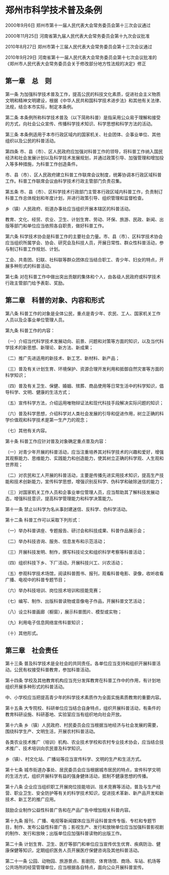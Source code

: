 # 郑州市科学技术普及条例

2000年9月6日 郑州市第十一届人民代表大会常务委员会第十三次会议通过

2000年11月25日 河南省第九届人民代表大会常务委员会第十九次会议批准

2010年8月27日 郑州市第十三届人民代表大会常务委员会第十三次会议通过

2010年9月29日 河南省第十一届人民代表大会常务委员会第十七次会议批准的《郑州市人民代表大会常务委员会关于修改部分地方性法规的决定》修正

<!-- INFO END -->

## 第一章　总　则

第一条 为加强科学技术普及工作，提高公民的科技文化素质，促进社会主义物质文明和精神文明建设，根据《中华人民共和国科学技术进步法》和其他有关法律、法规，结合本市实际，制定本条例。

第二条 本条例所称科学技术普及（以下简称科普）是指采用公众易于理解和接受的方式，向社会公众宣传、传播科学技术知识、科学思想和科学方法的活动。

第三条 本条例适用于本市行政区域内的国家机关、社会团体、企事业单位、其他组织以及公民的科普活动。

第四条 市、县（市）、区人民政府应加强对科普工作的领导，将科普工作纳入国民经济和社会发展计划以及科学技术发展规划，并通过政策引导、加强管理和增加投入等多种措施，为科普工作创造条件。

市、县（市）、区人民政府建立科普工作联席会议制度，统筹协调本行政区域科普工作。科普工作联席会议由科学技术行政主管部门负责召集。

第五条 市、县（市）、区科学技术行政部门主管本行政区域内科普工作，负责制订科普工作总体规划和年度计划，并进行政策引导、组织管理和监督检查。

乡（镇）人民政府、街道办事处应当组织开展本辖区的科普活动。

教育、文化、经贸、农业、卫生、计划生育、劳动、环保、旅游、民政、新闻、出版等部门和单位应当依照各自职责，做好科普工作。

第六条 科学技术协会是科普工作的主要社会力量。市、县（市）、区科学技术协会应当组织所属学会、协会、研究会及科技人员，开展日常性、群众性科普活动，参与制订科普工作规划、计划。

工会、共青团、妇联、社科联等群众团体应当结合职工、青少年、妇女的特点，开展多种形式的科普活动。

第七条 对在科普工作中做出突出贡献的集体和个人，由各级人民政府或科学技术行政主管部门给予表彰、奖励。

## 第二章　科普的对象、内容和形式

第八条 科普工作的对象是全体公民，重点是青少年、农民、工人、国家机关工作人员以及企事业单位管理人员。

第九条 科普工作的内容：

（一）介绍当代科学技术发展动向、前景、问题和对策等方面的知识，以及当代科学技术的新思想、新理论、新方法、新成果；

（二）推广先进适用的新技术、新工艺、新材料、新产品；

（三）普及有关计划生育、环境保护、资源合理开发利用和抵御自然灾害等方面的科学知识；

（四）普及有关卫生、保健、婚姻、殡葬、商品使用等日常生活中的科学知识，倡导科学、文明、健康的生活方式；

（五）宣传科学方法，介绍运用唯物辩证法和现代科技手段解决实际问题的知识；

（六）普及科学思想，介绍科学对人类社会发展的引导和促进作用，树立正确的科学价值观和科学技术是第一生产力的观念；

（七）其他有关内容。

第十条 科普工作应针对普及对象确定重点普及内容：

（一）对青少年开展的科普活动，应当注重培养其对科学技术的兴趣和爱好，增强其观察能力、思维能力、实践能力和创造能力，使其树立正确的科学观、人生观和世界观；

（二）对农民和工人开展的科普活动，主要是传播先进实用技术知识，提高生产技能和技术创新能力，宣传科学思想，增强识别反科学、伪科学和破除迷信的能力；

（三）对国家机关工作人员和企事业单位管理人员，应当帮助其了解科技发展动态，增强科技意识，提高科学管理能力和科学决策能力。

第十一条 禁止以科学为名从事封建迷信、反科学、伪科学活动。

第十二条 科普工作可以采取下列形式：

（一）举办科普讲座、专题报告、研讨会和科技成果、科普作品展示会；

（二）举办科技咨询、服务、信息发布和示范活动；

（三）开展科技发明、制作，撰写科技论文和组织科学考察等科普活动；

（四）组织科技下乡、下厂活动，开展科技兴工、兴农活动；

（五）参观科学技术场馆，阅读科普图书、报刊，观看科普电影、录像，收听收看广播、电视中的科普专题节目；

（六）举办科技培训、岗位技术培训和技能竞赛；

（七）编写、制作、出版科普读物或音像电子作品，开展科普文艺活动；

（八）设立科普画廊（橱窗），展示科普图片、模型或实物；

（九）利用电子信息网络宣传科普知识；

（十）其他形式。

## 第三章　社会责任

第十三条 普及科学技术是全社会的共同责任。各单位应当支持和组织开展科普活动。公民有权接受科普教育，参加科普活动。

第十四条 学校及其他教育机构应当充分发挥教育在科普工作中的作用，有计划地组织开展多种形式的科普活动。

中、小学校应当把提高青少年的科学技术素质作为全面实施素质教育的重要内容。

第十五条 大专院校、科研单位应当结合自身特点，组织开展科普活动，有条件的教育科研设施、科研基地、实验室应当有组织地向社会开放。

第十六条 乡（镇）人民政府、村民委员会应当根据当地经济与社会发展的需要，围绕科学生产、文明生活，开展农村科普活动。

各类农业技术推广（培训）机构、农业技术学校和农村专业技术协会，应当结合技术推广、技术培训向农民普及科学知识。

乡（镇）、村文化站、广播站等应当宣传科学、文明的生产和生活方式。

第十七条 城市街道办事处、居民委员会应当根据城市居民的特点，宣传科学文明的生活方式，组织开展科学有益的强身健体活动，抵制不健康思想的传播。

第十八条 企业应当组织职工开展岗位技能培训、技术竞赛等活动，普及与生产经营、职业卫生、安全防护等有关的科学技术知识，促进技术革新、新产品开发和新技术、新工艺的推广应用。

鼓励企业制作公益性科普广告和在产品广告中增加相关科普内容。

第十九条 报刊、广播、电视等新闻媒体应当开设科普宣传专版、专栏和专题节目，制作、发布公益性科普广告；影视生产、发行和放映单位应当加强科普影视剧的制作、发行和放映；出版单位应加强科普读物的出版工作。

第二十条 计划生育、卫生、医疗等部门和单位应当宣传优生优育、疾病防治、健康保健等知识，定期组织医务人员开展医疗保健咨询及其他科普活动。

第二十一条 公园、动物园、旅游景点、影剧院、体育场馆、商场、车站、机场等公共场所的经营管理单位，应当根据各自特点，面向公众开展科普宣传。